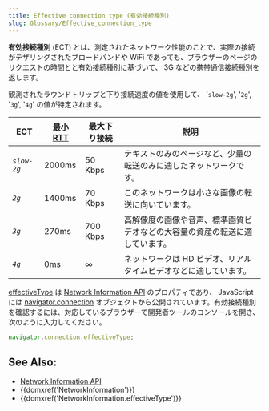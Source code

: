 ```yaml
---
title: Effective connection type (有効接続種別)
slug: Glossary/Effective_connection_type
---
```


**有効接続種別** (ECT) とは、測定されたネットワーク性能のことで、実際の接続がテザリングされたブロードバンドや WiFi であっても、ブラウザーのページのリクエストの時間とと有効接続種別に基づいて、 3G などの携帯通信接続種別を返します。

観測されたラウンドトリップと下り接続速度の値を使用して、 '`slow-2g`', '`2g`', '`3g`', '`4g`' の値が特定されます。

| ECT         | 最小 [RTT](</ja/docs/Glossary/Round_Trip_Time_(RTT)>) | 最大下り接続 | 説明                                                                         |
| ----------- | ----------------------------------------------------- | ------------ | ---------------------------------------------------------------------------- |
| _`slow-2g`_ | 2000ms                                                | 50 Kbps      | テキストのみのページなど、少量の転送のみに適したネットワークです。           |
| _`2g`_      | 1400ms                                                | 70 Kbps      | このネットワークは小さな画像の転送に向いています。                           |
| _`3g`_      | 270ms                                                 | 700 Kbps     | 高解像度の画像や音声、標準画質ビデオなどの大容量の資産の転送に適しています。 |
| _`4g`_      | 0ms                                                   | ∞            | ネットワークは HD ビデオ、リアルタイムビデオなどに適しています。             |

[effectiveType](/ja/docs/Web/API/NetworkInformation/effectiveType) は [Network Information API](/ja/docs/Web/API/Network_Information_API) のプロパティであり、 JavaScript には [navigator.connection](/ja/docs/Web/API/Navigator/connection) オブジェクトから公開されています。有効接続種別を確認するには、対応しているブラウザーで開発者ツールのコンソールを開き、次のように入力してください。

```js
navigator.connection.effectiveType;
```

## See Also:

- [Network Information API](/ja/docs/Web/API/Network_Information_API)
- {{domxref('NetworkInformation')}}
- {{domxref('NetworkInformation.effectiveType')}}
